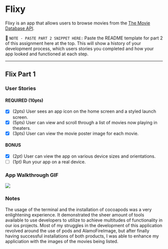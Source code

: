 # Flixy

Flixy is an app that allows users to browse movies from the [The Movie Database API](http://docs.themoviedb.apiary.io/#).

📝 `NOTE - PASTE PART 2 SNIPPET HERE:` Paste the README template for part 2 of this assignment here at the top. This will show a history of your development process, which users stories you completed and how your app looked and functioned at each step.

---

## Flix Part 1

### User Stories

#### REQUIRED (10pts)
- [X] (2pts) User sees an app icon on the home screen and a styled launch screen.
- [X] (5pts) User can view and scroll through a list of movies now playing in theaters.
- [X] (3pts) User can view the movie poster image for each movie.

#### BONUS
- [X] (2pt) User can view the app on various device sizes and orientations.
- [ ] (1pt) Run your app on a real device.

### App Walkthrough GIF

![](https://i.imgur.com/dDkJhsB.gif)





### Notes
The usage of the terminal and the installation of cocoapods was a very enlightening experience. It demonstrated the sheer amount of tools available to use developers to utilize to achieve multitudes of functionality in our ios projects. Most of my struggles in the development of this application revolved around the use of pods and AlamoFireImage, but after finally having successful installations of both products, I was able to enhance my appliciation with the images of the movies being listed.
